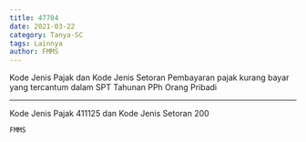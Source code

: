 ```yaml
---
title: 47704
date: 2021-03-22
category: Tanya-SC
tags: Lainnya
author: FMMS
---
```


Kode Jenis Pajak dan Kode Jenis Setoran Pembayaran pajak kurang bayar yang tercantum dalam SPT Tahunan PPh Orang Pribadi

---

Kode Jenis Pajak 411125 dan Kode Jenis Setoran 200

`FMMS`
